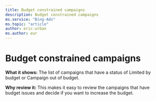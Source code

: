 ```yaml
---
title: Budget constrained campaigns
description: Budget constrained campaigns
ms.service: "Bing-Ads"
ms.topic: "article"
author: eric-urban
ms.author: eur
---
```


# Budget constrained campaigns

**What it shows:** The list of campaigns that have a status of Limited by budget or Campaign out of budget.

**Why review it:** This makes it easy to review the campaigns that have budget issues and decide if you want to increase the budget.


